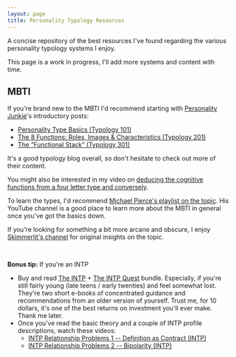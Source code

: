 ```yaml
---
layout: page
title: Personality Typology Resources
---
```


A concise repository of the best resources I've found regarding the various personality typology systems I enjoy.

This page is a work in progress, I'll add more systems and content with time.

## MBTI

If you're brand new to the MBTI I'd recommend starting with [Personality Junkie](https://personalityjunkie.com)'s introductory posts:
- [Personality Type Basics (Typology 101) ](https://personalityjunkie.com/typology-101/)
- [The 8 Functions: Roles, Images & Characteristics (Typology 201)](https://personalityjunkie.com/functions-ni-ti-fi-si-ne-te-fe-se/)
- [The “Functional Stack” (Typology 301)](https://personalityjunkie.com/functional-stack-type-dynamics-theory/)

It's a good typology blog overall, so don't hesitate to check out more of their content.

You might also be interested in my video on [deducing the cognitive functions from a four letter type and conversely](https://www.youtube.com/watch?v=YDSWY1kr4vU).

To learn the types, I'd recommend [Michael Pierce's playlist on the topic](https://www.youtube.com/watch?v=zdwGmkc9brI&list=PL6rzdODmcL65kvRx1us3UXkxWclo-LJ_h&pp=iAQB). His YouTube channel is a good place to learn more about the MBTI in general once you've got the basics down.

If you're looking for something a bit more arcane and obscure, I enjoy [Skimmerlit's channel](https://www.youtube.com/watch?v=6-ySrhaOTg0&list=PLapyHb3ibDRXM5PjMODG8oPx58cL9gST-&pp=iAQB) for original insights on the topic.


<br>

**Bonus tip:** If you're an INTP
- Buy and read [The INTP](https://personalityjunkie.com/intp-book-personality-careers-relationships-truth-meaning/) + [The INTP Quest](https://personalityjunkie.com/intp-quest-book/) bundle. Especially, if you're still fairly young (late teens / early twenties) and feel somewhat lost. They're two short e-books of concentrated guidance and recommendations from an older version of yourself. Trust me, for 10 dollars, it's one of the best returns on investment you'll ever make. Thank me later.
- Once you've read the basic theory and a couple of INTP profile descriptions, watch these videos:
  - [INTP Relationship Problems 1 -- Definition as Contract (INTP)](https://www.youtube.com/watch?v=dLP5edjS_3I)
  - [INTP Relationship Problems 2 -- Bipolarity (INTP)](https://youtu.be/neoDb6NTDL4)

